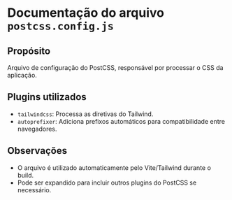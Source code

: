 # Documentação do arquivo `postcss.config.js`

## Propósito
Arquivo de configuração do PostCSS, responsável por processar o CSS da aplicação.

## Plugins utilizados
- `tailwindcss`: Processa as diretivas do Tailwind.
- `autoprefixer`: Adiciona prefixos automáticos para compatibilidade entre navegadores.

## Observações
- O arquivo é utilizado automaticamente pelo Vite/Tailwind durante o build.
- Pode ser expandido para incluir outros plugins do PostCSS se necessário. 